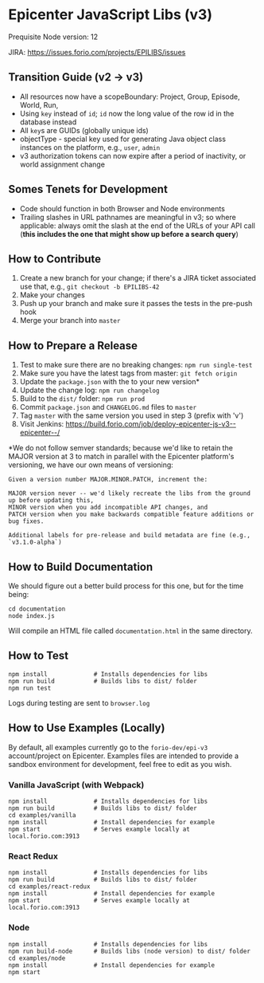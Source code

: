 # Epicenter JavaScript Libs (v3)

Prequisite Node version: 12

JIRA: https://issues.forio.com/projects/EPILIBS/issues

## Transition Guide (v2 &rarr; v3)
* All resources now have a scopeBoundary: Project, Group, Episode, World, Run,
* Using `key` instead of `id`; `id` now the long value of the row id in the database instead
* All `key`s are GUIDs (globally unique ids)
* objectType - special key used for generating Java object class instances on the platform, e.g., `user`, `admin`
* v3 authorization tokens can now expire after a period of inactivity, or world assignment change

## Somes Tenets for Development
* Code should function in both Browser and Node environments
* Trailing slashes in URL pathnames are meaningful in v3; so where applicable: always omit the slash at the end of the URLs of your API call (**this includes the one that might show up before a search query**)

## How to Contribute
1. Create a new branch for your change; if there's a JIRA ticket associated use that, e.g., `git checkout -b EPILIBS-42`
2. Make your changes
3. Push up your branch and make sure it passes the tests in the pre-push hook
4. Merge your branch into `master`

## How to Prepare a Release
1. Test to make sure there are no breaking changes: `npm run single-test`
2. Make sure you have the latest tags from master: `git fetch origin`
3. Update the `package.json` with the to your new version*
4. Update the change log: `npm run changelog`
5. Build to the `dist/` folder: `npm run prod`
6. Commit `package.json` and `CHANGELOG.md` files to `master`
7. Tag `master` with the same version you used in step 3 (prefix with 'v')
8. Visit Jenkins: https://build.forio.com/job/deploy-epicenter-js-v3--epicenter--/

\*We do not follow semver standards; because we'd like to retain the MAJOR version at 3 to match in parallel with the Epicenter platform's versioning, we have our own means of versioning:
```
Given a version number MAJOR.MINOR.PATCH, increment the:

MAJOR version never -- we'd likely recreate the libs from the ground up before updating this,
MINOR version when you add incompatible API changes, and
PATCH version when you make backwards compatible feature additions or bug fixes.

Additional labels for pre-release and build metadata are fine (e.g., `v3.1.0-alpha`)
```

## How to Build Documentation
We should figure out a better build process for this one, but for the time being:
```
cd documentation
node index.js
```
Will compile an HTML file called `documentation.html` in the same directory.

## How to Test
```
npm install             # Installs dependencies for libs
npm run build           # Builds libs to dist/ folder
npm run test
```
Logs during testing are sent to `browser.log`

## How to Use Examples (Locally)
By default, all examples currently go to the `forio-dev/epi-v3` account/project on Epicenter. Examples files are intended to provide a sandbox environment for development, feel free to edit as you wish.

### Vanilla JavaScript (with Webpack)
```
npm install             # Installs dependencies for libs
npm run build           # Builds libs to dist/ folder
cd examples/vanilla
npm install             # Install dependencies for example
npm start               # Serves example locally at local.forio.com:3913
```
### React Redux
```
npm install             # Installs dependencies for libs
npm run build           # Builds libs to dist/ folder
cd examples/react-redux
npm install             # Install dependencies for example
npm start               # Serves example locally at local.forio.com:3913
```
### Node
```
npm install             # Installs dependencies for libs
npm run build-node      # Builds libs (node version) to dist/ folder
cd examples/node
npm install             # Install dependencies for example
npm start
```
